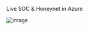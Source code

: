 Live SOC & Honeynet in Azure

![image](https://github.com/user-attachments/assets/52baec98-74e0-46ec-aa60-713625423c1d)
